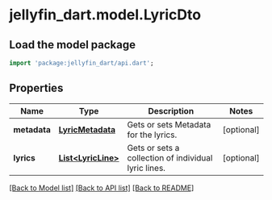 # jellyfin_dart.model.LyricDto

## Load the model package
```dart
import 'package:jellyfin_dart/api.dart';
```

## Properties
Name | Type | Description | Notes
------------ | ------------- | ------------- | -------------
**metadata** | [**LyricMetadata**](LyricMetadata.md) | Gets or sets Metadata for the lyrics. | [optional] 
**lyrics** | [**List&lt;LyricLine&gt;**](LyricLine.md) | Gets or sets a collection of individual lyric lines. | [optional] 

[[Back to Model list]](../README.md#documentation-for-models) [[Back to API list]](../README.md#documentation-for-api-endpoints) [[Back to README]](../README.md)


